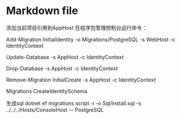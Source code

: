﻿# Markdown file
添加当前项目引用到AppHost
在程序包管理控制台运行命令：

Add-Migration InitialIdentity -o Migrations/PostgreSQL -s WebHost -c IdentityContext

Update-Database -s AppHost -c IdentityContext

Drop-Database -s AppHost -c IdentityContext

Remove-Migration InitialCreate -s AppHost -c IdentityContext

Migrations
CreateIdentitySchema

生成sql
 dotnet ef migrations script -i -o Sql/install.sql -s ../../../Hosts/ConsoleHost -- PostgreSQL